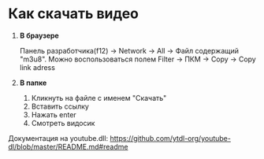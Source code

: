 # Как скачать видео

1. **В браузере** 

   Панель разработчика(f12) -> Network -> All -> Файл содержащий "m3u8". Можно воспользоваться полем Filter -> ПКM -> Copy -> Copy link adress 

2. **В папке**

   1. Кликнуть на файле с именем "Скачать"
   2. Вставить ссылку
   3.  Нажать enter
   4. Смотреть видосик  



Документация на youtube.dll: https://github.com/ytdl-org/youtube-dl/blob/master/README.md#readme